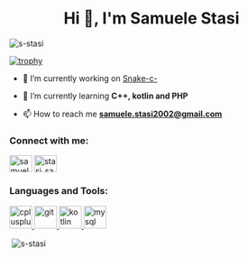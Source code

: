 <h1 align="center">Hi 👋, I'm Samuele Stasi</h1>

<p align="left"> <img src="https://komarev.com/ghpvc/?username=s-stasi&label=Profile%20views&color=0e75b6&style=flat" alt="s-stasi" /> </p>

[![trophy](https://github-profile-trophy.vercel.app/?username=s-stasi&theme=onedark)](https://github.com/ryo-ma/github-profile-trophy)

- 🔭 I’m currently working on [Snake-c-](https://github.com/s-stasi/Snake-c-)

- 🌱 I’m currently learning **C++, kotlin and PHP**

- 📫 How to reach me **samuele.stasi2002@gmail.com**

<h3 align="left">Connect with me:</h3>
<p align="left">
<a href="https://stackoverflow.com/users/samuele2002" target="blank"><img align="center" src="https://cdn.jsdelivr.net/npm/simple-icons@3.0.1/icons/stackoverflow.svg" alt="samuele2002" height="30" width="40" /></a>
<a href="https://instagram.com/stasi_samu" target="blank"><img align="center" src="https://cdn.jsdelivr.net/npm/simple-icons@3.0.1/icons/instagram.svg" alt="stasi_samu" height="30" width="40" /></a>
</p>

<h3 align="left">Languages and Tools:</h3>
<p align="left"> <a href="https://www.w3schools.com/cpp/" target="_blank"> <img src="https://devicons.github.io/devicon/devicon.git/icons/cplusplus/cplusplus-original.svg" alt="cplusplus" width="40" height="40"/> </a> <a href="https://git-scm.com/" target="_blank"> <img src="https://www.vectorlogo.zone/logos/git-scm/git-scm-icon.svg" alt="git" width="40" height="40"/> </a> <a href="https://kotlinlang.org" target="_blank"> <img src="https://www.vectorlogo.zone/logos/kotlinlang/kotlinlang-icon.svg" alt="kotlin" width="40" height="40"/> </a> <a href="https://www.mysql.com/" target="_blank"> <img src="https://devicons.github.io/devicon/devicon.git/icons/mysql/mysql-original-wordmark.svg" alt="mysql" width="40" height="40"/> </a> </p>

<p>&nbsp;<img align="center" src="https://github-readme-stats.vercel.app/api?username=s-stasi&show_icons=true&locale=en" alt="s-stasi" /></p>
